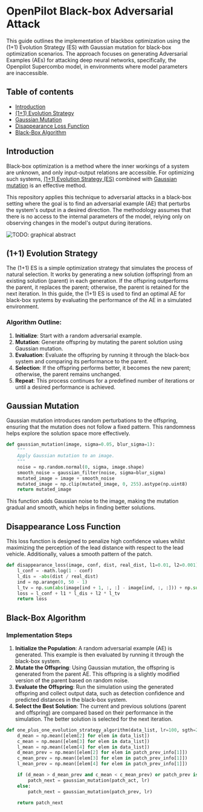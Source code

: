 # OpenPilot Black-box Adversarial Attack
This guide outlines the implementation of blackbox optimization using the (1+1) Evolution Strategy (ES) with Gaussian mutation for black-box optimization scenarios. The approach focuses on generating Adversarial Examples (AEs) for attacking deep neural networks, specifically, the Openpilot Supercombo model, in environments where model parameters are inaccessible.

## Table of contents
- [Introduction](#introduction)
- [(1+1) Evolution Strategy](#11-evolution-strategy)
- [Gaussian Mutation](#gaussian-mutation)
- [Disappearance Loss Function](#Disappearance-Loss-Function)
- [Black-Box Algorithm](#black-box-algorithm)

## Introduction
Black-box optimization is a method where the inner workings of a system are unknown, and only input-output relations are accessible. For optimizing such systems, [(1+1) Evolution Strategy (ES)](https://watermark.silverchair.com/evco_a_00248.pdf?token=AQECAHi208BE49Ooan9kkhW_Ercy7Dm3ZL_9Cf3qfKAc485ysgAAAzgwggM0BgkqhkiG9w0BBwagggMlMIIDIQIBADCCAxoGCSqGSIb3DQEHATAeBglghkgBZQMEAS4wEQQM5asW0jnGUK5Ntr-rAgEQgIIC6-Qe-zgkQ4y8cRdKKQRMNmrN7a8RgV6ZXP0cCep4WURMnPE923Cm3O5W3RainU3r5PDqDcpays_D-2oLtRZv6NiVGDXsrB28hWTRauo8jcJWCLiBrthjJwBT9UAueoboNzD4s8_dmIyb9Z9jCaMtNbRpN27SBki3hTnTPsylzGXDJnF6UhrVe8pdSRa6AQjoAycqzjRGEugjQ6vLRf8r1VTxnVMhwCKeClJ4avl3JFsjlxRZtoBpIW3MS1xGSdZdD-vfxn0u3kOysKXXxYlSGuAWMDScgTazsJC_R78h4zHV2LJ06QEVik-4d9YXIwXKu7JATl7erpS1k3hNsm2RzkpXSyXo8CUCFz1ooxF3FXVenThxmI8Qr_b8Ak9hoLGuxH71fKzn5e122KtRIrPDDB1P2_3IvnqZ1X9T6lPAEKrgenNOB-LHQ9tDwQgE2xN-E1sBVkhLD5-BIdJirM5aYdGAtbWjZY4IVBjUMecXeLqzCAgYamPgJpxYd_Y8epnYzqbulTM_JIrTjyJgVrGEd-wdecMeHDvMiYWpSAj7sJ5dZQyUXa41p5UsUP0PUI-27XRkgmNmdifrkFLSVbxaJ2X-zU0u4bmKkq82hFnsDyHFPDjnO3oYgkDr94S0QCP0cgCZagDqpN4oZZzeF8Ww2qksw3C38hlM7hWd6QjFkiLBRZ4zzMaaExQhFfGVIWNzi-NuN3iWEdDsMvb_z0Sqe4Kh3l2n7cAZs0_ju22cFEKatmrLfg15toptzCUTjxkoyqO3dXb6hUXGiDMo0tkGKrT8Ny08BLbMH8TYG9sAY83B0mZFJQ3kNvoAj2jikUfLLp1GZNYeanIYuYrfi90fQR4W18IPT0EJCSYBbw4IdIqTMPbc6i-m9alsGGm99R1rcz-2t05pn2-RTmxH9NJ8wzNPTBYXohjWPIJrl-fIf1U9w1qCo7CvHUdbJPx7N6gX_eZLEd4jDIhvsPAPyXQvUbC75-2ps5fRpFLdRQ) combined with [Gaussian mutation](https://arxiv.org/pdf/2002.03001) is an effective method.

This repository applies this technique to adversarial attacks in a black-box setting where the goal is to find an adversarial example (AE) that perturbs the system's output in a desired direction. The methodology assumes that there is no access to the internal parameters of the model, relying only on observing changes in the model's output during iterations.

![TODO: graphical abstract]()

## (1+1) Evolution Strategy
The (1+1) ES is a simple optimization strategy that simulates the process of natural selection. It works by generating a new solution (offspring) from an existing solution (parent) in each generation. If the offspring outperforms the parent, it replaces the parent; otherwise, the parent is retained for the next iteration. In this guide, the (1+1) ES is used to find an optimal AE for black-box systems by evaluating the performance of the AE in a simulated environment.

### Algorithm Outline:
1. **Initialize**: Start with a random adversarial example.
2. **Mutation**: Generate offspring by mutating the parent solution using Gaussian mutation.
3. **Evaluation**: Evaluate the offspring by running it through the black-box system and comparing its performance to the parent.
4. **Selection**: If the offspring performs better, it becomes the new parent; otherwise, the parent remains unchanged.
5. **Repeat**: This process continues for a predefined number of iterations or until a desired performance is achieved.

## Gaussian Mutation
Gaussian mutation introduces random perturbations to the offspring, ensuring that the mutation does not follow a fixed pattern. This randomness helps explore the solution space more effectively.

```python
def gaussian_mutation(image, sigma=0.05, blur_sigma=1):
    """
    Apply Gaussian mutation to an image.
    """
    noise = np.random.normal(0, sigma, image.shape)
    smooth_noise = gaussian_filter(noise, sigma=blur_sigma)
    mutated_image = image + smooth_noise
    mutated_image = np.clip(mutated_image, 0, 255).astype(np.uint8)
    return mutated_image
```
This function adds Gaussian noise to the image, making the mutation gradual and smooth, which helps in finding better solutions.

## Disappearance Loss Function
This loss function is designed to penalize high confidence values whilst maximizing the perception of the lead distance with respect to the lead vehicle. Additionally, values a smooth pattern of the patch.

```python
def disappearance_loss(image, conf, dist, real_dist, l1=0.01, l2=0.001):
    l_conf = -math.log(1 - conf)
    l_dis = -abs(dist / real_dist)
    ind = np.arange(0, 50 - 1)
    l_tv = np.sum(abs(image[ind + 1, :, :] - image[ind, :, :])) + np.sum(abs(image[:, ind + 1, :] - image[:, ind, :]))
    loss = l_conf + l1 * l_dis + l2 * l_tv
    return loss
```

## Black-Box Algorithm
### Implementation Steps
1. **Initialize the Population**: A random adversarial example (AE) is generated. This example is then evaluated by running it through the black-box system.
2. **Mutate the Offspring**: Using Gaussian mutation, the offspring is generated from the parent AE. This offspring is a slightly modified version of the parent based on random noise.
3. **Evaluate the Offspring**: Run the simulation using the generated offspring and collect output data, such as detection confidence and predicted distances in the black-box system.
4. **Select the Best Solution**: The current and previous solutions (parent and offspring) are compared based on their performance in the simulation. The better solution is selected for the next iteration.
```python
def one_plus_one_evolution_strategy_algorithm(data_list, lr=100, sgth=25):
    d_mean = np.mean([elem[2] for elem in data_list])
    c_mean = np.mean([elem[3] for elem in data_list])
    l_mean = np.mean([elem[4] for elem in data_list])
    d_mean_prev = np.mean([elem[2] for elem in patch_prev_info[1]])
    c_mean_prev = np.mean([elem[3] for elem in patch_prev_info[1]])
    l_mean_prev = np.mean([elem[4] for elem in patch_prev_info[1]])

    if (d_mean > d_mean_prev and c_mean < c_mean_prev) or patch_prev is None:
        patch_next = gaussian_mutation(patch_act, lr)
    else:
        patch_next = gaussian_mutation(patch_prev, lr)

    return patch_next
```
